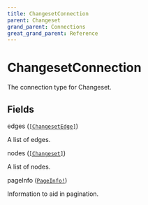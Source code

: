 ```yaml
---
title: ChangesetConnection
parent: Changeset
grand_parent: Connections
great_grand_parent: Reference
---
```


# ChangesetConnection

The connection type for Changeset.

## Fields

<div class="field-entry ">
  <span id="edges" class="field-name anchored">edges (<code><a href="/docs/reference/connection_type/changesetedge">[ChangesetEdge]</a></code>)</span>

  <div class="description-wrapper">
   <p>A list of edges.</p>

  </div>
</div>

<div class="field-entry ">
  <span id="nodes" class="field-name anchored">nodes (<code><a href="/docs/reference/object/changeset">[Changeset]</a></code>)</span>

  <div class="description-wrapper">
   <p>A list of nodes.</p>

  </div>
</div>

<div class="field-entry ">
  <span id="pageinfo" class="field-name anchored">pageInfo (<code><a href="/docs/reference/object/pageinfo">PageInfo!</a></code>)</span>

  <div class="description-wrapper">
   <p>Information to aid in pagination.</p>

  </div>
</div>

